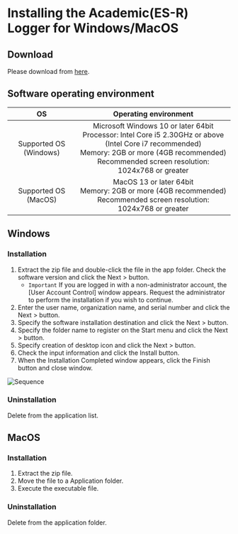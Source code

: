 # Installing the Academic(ES-R) Logger for Windows/MacOS<Badge type="danger" text="Academic" />

## Download

Please download from [here](https://github.com/jins-meme/ES_R-DataLogger/releases).

## Software operating environment

|OS| Operating environment|
|:---:|:---:|
| Supported OS (Windows) | Microsoft Windows 10 or later 64bit<br>Processor: Intel Core i5 2.30GHz or above (Intel Core i7 recommended)<br>Memory: 2GB or more (4GB recommended)<br>Recommended screen resolution: 1024x768 or greater |
| Supported OS (MacOS) | MacOS 13 or later 64bit<br>Memory: 2GB or more (4GB recommended)<br>Recommended screen resolution: 1024x768 or greater |

## Windows

### Installation

1. Extract the zip file and double-click the file in the app folder. Check the software version and click the Next > button.
    - `Important` If you are logged in with a non-administrator account, the [User Account Control] window appears. Request the administrator to perform the installation if you wish to continue.
1. Enter the user name, organization name, and serial number and click the Next > button.
1. Specify the software installation destination and click the Next > button.
1. Specify the folder name to register on the Start menu and click the Next > button.
1. Specify creation of desktop icon and click the Next > button.
1. Check the input information and click the Install button.  
1. When the Installation Completed window appears, click the Finish button and close window.  

![Sequence](/images/windows_install.png)

### Uninstallation

Delete from the application list.

## MacOS

### Installation

1. Extract the zip file.
1. Move the file to a Application folder.
1. Execute the executable file.

### Uninstallation

Delete from the application folder.
